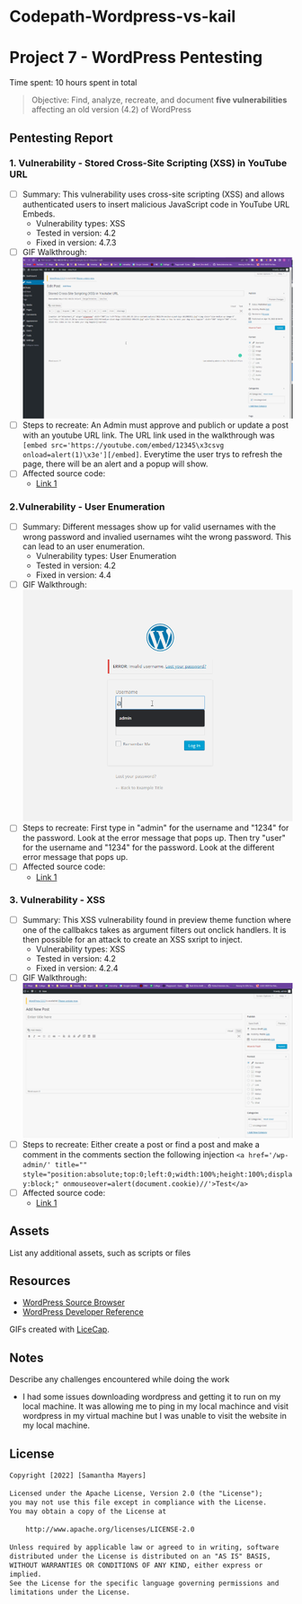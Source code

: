 # Codepath-Wordpress-vs-kail
# Project 7 - WordPress Pentesting

Time spent: 10 hours spent in total

> Objective: Find, analyze, recreate, and document **five vulnerabilities** affecting an old version (4.2) of WordPress

## Pentesting Report

### 1. Vulnerability - Stored Cross-Site Scripting (XSS) in YouTube URL
  - [ ] Summary: This vulnerability uses cross-site scripting (XSS) and allows authenticated users to insert malicious JavaScript code in YouTube URL Embeds.
    - Vulnerability types: XSS
    - Tested in version: 4.2
    - Fixed in version: 4.7.3
  - [ ] GIF Walkthrough: <img src="YoutubeUrlXSS.gif" alt ="Youtube URL XSS">
  - [ ] Steps to recreate: An Admin must approve and publich or update a post with an youtube URL link. The URL link used in the walkthrough was ```[embed src='https://youtube.com/embed/12345\x3csvg onload=alert(1)\x3e'][/embed]```. Everytime the user trys to refresh the page, there will be an alert and a popup will show. 
  - [ ] Affected source code:
    - [Link 1](https://blog.sucuri.net/2017/03/stored-xss-in-wordpress-core.html)
    
### 2.Vulnerability - User Enumeration
  - [ ] Summary: Different messages show up for valid usernames with the wrong password and invalied usernames wiht the wrong password. This can lead to an user enumeration. 
    - Vulnerability types: User Enumeration
    - Tested in version: 4.2
    - Fixed in version: 4.4
  - [ ] GIF Walkthrough:  <img src="UserEnumeration.gif" alt ="User Enumeration">
  - [ ] Steps to recreate: First type in "admin" for the username and "1234" for the password. Look at the error message that pops up. Then try "user" for the username and "1234" for the password. Look at the different error message that pops up.
  - [ ] Affected source code:
    - [Link 1](https://core.trac.wordpress.org/browser/tags/4.2/src/wp-login.php)
    
### 3. Vulnerability - XSS
  - [ ] Summary: This XSS vulnerability found in preview theme function where one of the callbakcs takes as argument filters out onclick handlers. It is then possible for an attack to create an XSS sxript to inject.
    - Vulnerability types: XSS
    - Tested in version: 4.2
    - Fixed in version: 4.2.4
  - [ ] GIF Walkthrough: <img src="PreviewThemeXSS.gif" alt ="Preview Theme XSS">
  - [ ] Steps to recreate: Either create a post or find a post and make a comment in the comments section the following injection ```<a href='/wp-admin/' title="" style="position:absolute;top:0;left:0;width:100%;height:100%;display:block;" onmouseover=alert(document.cookie)//'>Test</a> ```
  - [ ] Affected source code:
    - [Link 1](https://core.trac.wordpress.org/browser/trunk/src/wp-includes/theme.php)

## Assets

List any additional assets, such as scripts or files

## Resources

- [WordPress Source Browser](https://core.trac.wordpress.org/browser/)
- [WordPress Developer Reference](https://developer.wordpress.org/reference/)

GIFs created with [LiceCap](http://www.cockos.com/licecap/).

## Notes

Describe any challenges encountered while doing the work

- I had some issues downloading wordpress and getting it to run on my local machine. It was allowing me to ping in my local machince and visit wordpress in my virtual machine but I was unable to visit the website in my local machine.

## License

    Copyright [2022] [Samantha Mayers]

    Licensed under the Apache License, Version 2.0 (the "License");
    you may not use this file except in compliance with the License.
    You may obtain a copy of the License at

        http://www.apache.org/licenses/LICENSE-2.0

    Unless required by applicable law or agreed to in writing, software
    distributed under the License is distributed on an "AS IS" BASIS,
    WITHOUT WARRANTIES OR CONDITIONS OF ANY KIND, either express or implied.
    See the License for the specific language governing permissions and
    limitations under the License.
